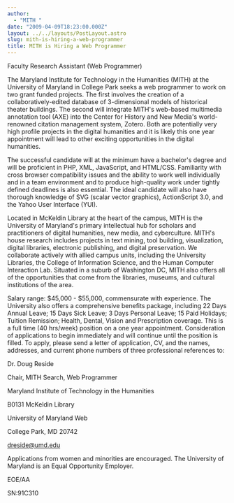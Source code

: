 ```yaml
---
author:
  - "MITH "
date: "2009-04-09T18:23:00.000Z"
layout: ../../layouts/PostLayout.astro
slug: mith-is-hiring-a-web-programmer
title: MITH is Hiring a Web Programmer
---
```


Faculty Research Assistant (Web Programmer)

The Maryland Institute for Technology in the Humanities (MITH) at the University of Maryland in College Park seeks a web programmer to work on two grant funded projects. The first involves the creation of a collaboratively-edited database of 3-dimensional models of historical theater buildings. The second will integrate MITH's web-based multimedia annotation tool (AXE) into the Center for History and New Media's world-renowned citation management system, Zotero. Both are potentially very high profile projects in the digital humanities and it is likely this one year appointment will lead to other exciting opportunities in the digital humanities.

The successful candidate will at the minimum have a bachelor's degree and will be proficient in PHP, XML, JavaScript, and HTML/CSS. Familiarity with cross browser compatibility issues and the ability to work well individually and in a team environment and to produce high-quality work under tightly defined deadlines is also essential. The ideal candidate will also have thorough knowledge of SVG (scalar vector graphics), ActionScript 3.0, and the Yahoo User Interface (YUI).

Located in McKeldin Library at the heart of the campus, MITH is the University of Maryland's primary intellectual hub for scholars and practitioners of digital humanities, new media, and cyberculture. MITH's house research includes projects in text mining, tool building, visualization, digital libraries, electronic publishing, and digital preservation. We collaborate actively with allied campus units, including the University Libraries, the College of Information Science, and the Human Computer Interaction Lab. Situated in a suburb of Washington DC, MITH also offers all of the opportunities that come from the libraries, museums, and cultural institutions of the area.

Salary range: $45,000 - $55,000, commensurate with experience. The University also offers a comprehensive benefits package, including 22 Days Annual Leave; 15 Days Sick Leave; 3 Days Personal Leave; 15 Paid Holidays; Tuition Remission; Health, Dental, Vision and Prescription coverage. This is a full time (40 hrs/week) position on a one year appointment. Consideration of applications to begin immediately and will continue until the position is filled. To apply, please send a letter of application, CV, and the names, addresses, and current phone numbers of three professional references to:

Dr. Doug Reside

Chair, MITH Search, Web Programmer

Maryland Institute of Technology in the Humanities

B0131 McKeldin Library

University of Maryland Web

College Park, MD 20742

dreside@umd.edu

Applications from women and minorities are encouraged. The University of Maryland is an Equal Opportunity Employer.

EOE/AA

SN:91C310
